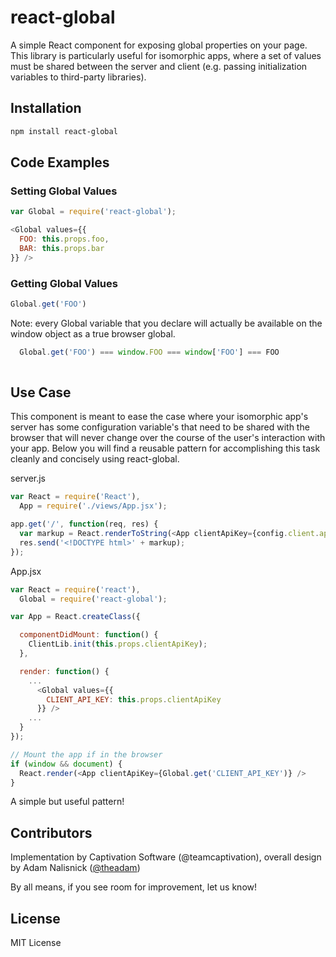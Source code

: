 react-global
============

A simple React component for exposing global properties on your page. This library is particularly useful for isomorphic apps, where a set of values must be shared between the server and client (e.g. passing initialization variables to third-party libraries).

## Installation
```sh
npm install react-global
```
## Code Examples

### Setting Global Values

```js
var Global = require('react-global');

<Global values={{
  FOO: this.props.foo,
  BAR: this.props.bar
}} />

```

### Getting Global Values
```js
Global.get('FOO')
```

Note: every Global variable that you declare will actually be available on the window object as a true browser global.
```js
  Global.get('FOO') === window.FOO === window['FOO'] === FOO
    
```

## Use Case
This component is meant to ease the case where your isomorphic app's server has some configuration variable's that need to be shared with the browser that will never change over the course of the user's interaction with your app. Below you will find a reusable pattern for accomplishing this task cleanly and concisely using react-global.

server.js
```js
var React = require('React'),
  App = require('./views/App.jsx');

app.get('/', function(req, res) {
  var markup = React.renderToString(<App clientApiKey={config.client.api.key} />);
  res.send('<!DOCTYPE html>' + markup);
});

```

App.jsx
```js
var React = require('react'),
  Global = require('react-global');

var App = React.createClass({

  componentDidMount: function() {
    ClientLib.init(this.props.clientApiKey);    
  },

  render: function() {
    ...
      <Global values={{
        CLIENT_API_KEY: this.props.clientApiKey
      }} />
    ...
  }
});

// Mount the app if in the browser
if (window && document) {
  React.render(<App clientApiKey={Global.get('CLIENT_API_KEY')} />
}

```

A simple but useful pattern!

## Contributors

Implementation by Captivation Software (@teamcaptivation), overall design by Adam Nalisnick ([@theadam](http://github.com/theadam))

By all means, if you see room for improvement, let us know!

## License

MIT License

